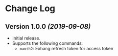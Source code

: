 Change Log
=============

Version 1.0.0 *(2019-09-08)*
----------------------------

 * Initial release.
 * Supports the following commands:
   - `oauth2`: Exhang refresh token for access token
